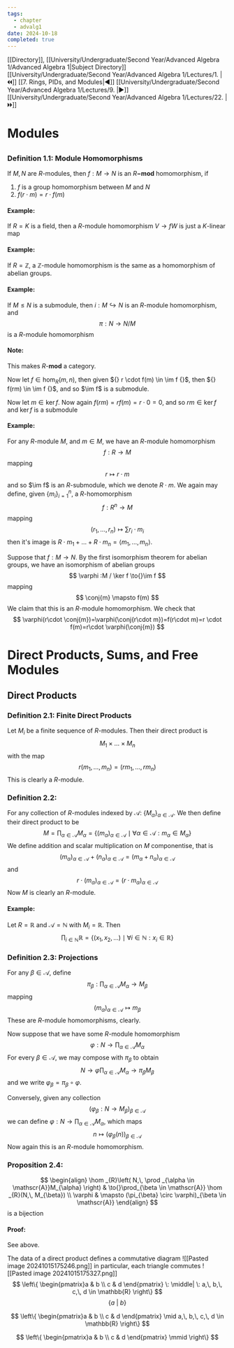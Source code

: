 ```yaml
---
tags:
  - chapter
  - advalg1
date: 2024-10-18
completed: true
---
```

[[Directory]], [[University/Undergraduate/Second Year/Advanced Algebra 1/Advanced Algebra 1|Subject Directory]]
[[University/Undergraduate/Second Year/Advanced Algebra 1/Lectures/1. |🞀🞀]] [[7. Rings, PIDs, and Modules|◀]] [[University/Undergraduate/Second Year/Advanced Algebra 1/Lectures/9. |▶]] [[University/Undergraduate/Second Year/Advanced Algebra 1/Lectures/22. |🞂🞂]]
# Modules
## 
### Definition 1.1: Module Homomorphisms
If $M,\, N {}$ are $R$-modules, then $f:M\to{}N {}$ is an ${} R\mathbf{-mod} {}$ homomorphism, if
1) $f$ is a group homomorphism between $M$ and $N$
2) ${} f(r\cdot m)=r \cdot f(m) {}$
#### Example:
If $R=K {}$ is a field, then a $R$-module homomorphism ${} V \to{f}W {}$ is just a ${} K {}$-linear map
#### Example:
If $R=\mathbb{Z} {}$, a $\mathbb{Z}$-module homomorphism is the same as a homomorphism of abelian groups.
#### Example:
If ${} M \leq  N {}$ is a submodule, then ${} i: M \hookrightarrow N {}$ is an ${} R$-module homomorphism, and 
$$
\pi:N \to{}N /M
$$
is a $R {}$-module homomorphism
#### Note:
This makes ${} R\mathbf{\text{-}mod} {}$ a category. 

Now let ${} f \in \hom _{R}(m,\, n) {}$, then given ${} r \cdot f(m) \in \im f {}$, then ${} f(rm) \in \im f {}$, and so $\im f$ is a submodule. 

Now let ${} m \in  \ker f {}$. Now again ${} f(rm)=r f(m)=r\cdot 0=0 {}$, and so ${} rm \in \ker f {}$ and ${} \ker f {}$ is a submodule
#### Example:
For any $R$-module $M$, and ${} m \in M {}$, we have an $R$-module homomorphism
$$
f:R\to{}M
$$
mapping 
$$
r \mapsto r\cdot m
$$
and so $\im f$ is an $R$-submodule, which we denote $R\cdot m {}$. We again may define, given ${} \{ m_{i} \}_{i=1}^{n} {}$, a $R {}$-homomorphism
$$
f:R^{n}\to{}M
$$
mapping
$$
(r_{1},\,\dots,\,r_{n})\mapsto \sum r_{i}\cdot m_{i}
$$
then it's image is ${} R\cdot m_{1}+\dots+R\cdot m_{n}=\langle m_{1},\,\dots,\,m_{n} \rangle  {}$.

Suppose that $f:M\to{}N {}$. By the first isomorphism theorem for abelian groups, we have an isomorphism of abelian groups
$$
\varphi :M / \ker f \to{}\im f
$$
mapping
$$
\conj{m} \mapsto f(m)
$$
We claim that this is an $R$-module homomorphism. We check that
$$
\varphi(r\cdot \conj{m})=\varphi(\conj{r\cdot m})=f(r\cdot m)=r \cdot f(m)=r\cdot \varphi(\conj{m})
$$
# Direct Products, Sums, and Free Modules
## Direct Products
### Definition 2.1: Finite Direct Products
Let ${} M_{i} {}$ be a finite sequence of $R$-modules. Then their direct product is
$$
M_{1} \times{\dots}\times M_{ n}
$$
with the map
$$
r(m_{1},\,\dots,\,m_{ n})=(rm_{1},\,\dots,\,r m_{n} )
$$
This is clearly a $R$-module. 
### Definition 2.2: 
For any collection of $R$-modules indexed by $\mathscr{A}$: ${} \{ M_{\alpha} \}_{\alpha \in \mathscr{A}} {}$. We then define their direct product to be 
$$
M=\prod _{\alpha \in \mathscr{A}}M_{\alpha}=\{ (m_{\alpha})_{\alpha \in \mathscr{A}} \mid \forall \alpha \in \mathscr{A}: m_{\alpha} \in M_{\alpha} \}
$$
We define addition and scalar multiplication on $M$ componentise, that is
$$
(m_{\alpha})_{\alpha \in \mathscr{A}} +(n_{\alpha})_{\alpha \in \mathscr{A}}=(m_{\alpha}+n_{\alpha})_{\alpha \in \mathscr{A}}
$$
and
$$
r\cdot (m_{\alpha})_{\alpha \in \mathscr{A}}=(r \cdot m_{\alpha})_{\alpha \in \mathscr{A}}
$$
Now $M$ is clearly an $R$-module. 
#### Example:
Let $R=\mathbb{R} {}$ and $\mathscr{A}=\mathbb{N} {}$ with ${} M_{i}=\mathbb{R} {}$. Then 
$$
\prod _{i \in \mathbb{N}}\mathbb{R}=\{ (x_{1},\, x_{2},\,\dots) \mid \forall i \in \mathbb{N}:x_{i} \in \mathbb{R}\}
$$
### Definition 2.3: Projections
For any ${} \beta \in \mathscr{A} {}$, define
$$
\pi_{\beta}:\prod _{\alpha \in \mathscr{A}}M_{\alpha}\to{}M_{\beta}
$$
mapping
$$
(m_{\alpha})_{\alpha \in \mathscr{A}} \mapsto m_{\beta}
$$
These are $R$-module homomorphisms, clearly. 

Now suppose that we have some $R$-module homomorphism
$$
\varphi:N \to{} \prod _{\alpha \in \mathscr{A}}M_{\alpha}
$$
For every ${} \beta \in \mathscr{A} {}$, we may compose with $\pi_{\beta}$ to obtain
$$
N \to{\varphi} \prod _{\alpha \in \mathscr{A}} M_{\alpha} \to{\pi_{\beta}}M_{\beta}
$$
and we write ${} \varphi_{\beta}=\pi_{\beta} \circ  \varphi {}$.

Conversely, given any collection
$$
\left( \varphi_{\beta}:N \to{}M_{\beta} \right) _{\beta \in \mathscr{A}}
$$
we can define ${} \varphi:N \to{} \prod _{\alpha \in \mathscr{A}} M_{\alpha} {}$, which maps
$$
n \mapsto (\varphi_{\beta}(n))_{\beta \in \mathscr{A}}
$$
Now again this is an $R$-module homomorphism. 
### Proposition 2.4:
$$
\begin{align}
\hom _{R}\left( N,\, \prod _{\alpha \in \mathscr{A}}M_{\alpha} \right) & \to{}\prod_{\beta \in \mathscr{A}} \hom _{R}(N,\, M_{\beta}) \\
\varphi  & \mapsto (\pi_{\beta} \circ  \varphi)_{\beta \in \mathscr{A}}
\end{align}
$$
is a bijection
#### Proof:
See above. 

The data of a direct product defines a commutative diagram
![[Pasted image 20241015175246.png]]
in particular, each triangle commutes
![[Pasted image 20241015175327.png]]
$$
\left\{ \begin{pmatrix}a & b \\ c & d \end{pmatrix} \: \middle| \: a,\, b,\, c,\, d \in \mathbb{R} \right\}
$$
$$
\left\{ a \: \middle|  \: b \right\}
$$

$$
\left\{  \begin{pmatrix}a & b \\ c & d \end{pmatrix} \mid a,\, b,\, c,\, d \in \mathbb{R}  \right\}
$$

$$
\left\{  \begin{pmatrix}a & b \\ c & d \end{pmatrix} \mmid  \right\}
$$